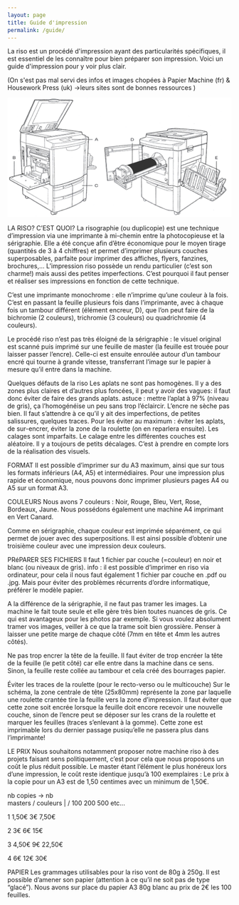 ```yaml
---
layout: page
title: Guide d'impression
permalink: /guide/
---
```


La riso est un procédé d'impression ayant des particularités spécifiques,
il est essentiel de les connaître pour bien préparer son impression.
Voici un guide d'impression pour y voir plus clair.

(On s'est pas mal servi des infos et images chopées à Papier Machine (fr) & Housework Press (uk)
->leurs sites sont de bonnes ressources )

![My helpful screenshot](/assets/machine.gif)

LA RISO? C’EST QUOI?
La risographie (ou duplicopie) est une technique d’impression via une imprimante à mi-chemin entre la 
photocopieuse et la sérigraphie. Elle a été conçue afin d’être économique pour le moyen tirage (quantités de 3 à 4 chiffres) et permet d’imprimer plusieurs couches superposables, parfaite pour imprimer des affiches, flyers, fanzines, brochures,... L’impression riso possède un rendu particulier (c’est son charme!) mais aussi des 
petites imperfections. C’est pourquoi il faut penser et réaliser ses impressions en fonction de cette technique. 

C’est une imprimante monochrome : elle n’imprime qu’une couleur à la fois. C’est en passant la feuille plusieurs fois dans l’imprimante, avec à chaque fois un tambour différent (élément encreur, D), que l’on peut faire de la bichromie (2 couleurs), trichromie (3 couleurs) ou quadrichromie (4 couleurs).

Le procédé riso n’est pas très éloigné de la sérigraphie :
le visuel original est scanné puis imprimé sur une feuille 
de master (la feuille est trouée pour laisser passer l’encre). 
Celle-ci est ensuite enroulée autour d’un tambour
encré qui tourne à grande vitesse, transferrant l’image 
sur le papier à mesure qu’il entre dans la machine.

Quelques défauts de la riso
Les aplats ne sont pas homogènes. Il y a des zones plus claires et d’autres plus foncées, il peut y avoir des vagues: il faut donc éviter de faire des grands aplats.
astuce : mettre l’aplat à 97% (niveau de gris), ça l’homogénéise un peu sans trop l’éclaircir.
L’encre ne sèche pas bien. Il faut s’attendre à ce qu’il y ait des imperfections, de petites salissures, quelques traces. Pour les éviter au maximum : éviter les aplats, de sur-encrer, éviter la zone de la roulette (on en 
reparlera ensuite).
Les calages sont imparfaits.
Le calage entre les différentes couches est aléatoire. Il y a toujours de petits décalages. C’est à prendre en compte lors de la réalisation des visuels.


FORMAT
Il est possible d’imprimer sur du A3 maximum, ainsi que sur tous les formats inférieurs (A4, A5) et intermédiaires. Pour une impression plus rapide et économique, nous pouvons donc imprimer plusieurs pages A4 ou A5 sur un format A3.


COULEURS
Nous avons 7 couleurs : Noir, Rouge, Bleu, Vert, Rose, Bordeaux, Jaune.
Nous possédons également une machine A4 imprimant en Vert Canard.

Comme en sérigraphie, chaque couleur est imprimée séparément, ce qui permet de jouer avec des 
superpositions. Il est ainsi possible d’obtenir une troisième couleur avec une impression deux couleurs. 


PRéPARER SES FICHIERS
Il faut 1 fichier par couche (=couleur) en noir et blanc (ou niveaux de gris).
info : il est possible d’imprimer en riso via ordinateur, pour cela il nous faut également 1 fichier par couche 
en .pdf ou .jpg. Mais pour éviter des problèmes récurrents d’ordre informatique, préférer le modèle papier.

A la différence de la sérigraphie, il ne faut pas tramer les images. La machine le fait toute seule et elle gère très bien toutes nuances de gris. Ce qui est avantageux pour les photos par exemple. Si vous voulez absolument tramer vos images, veiller à ce que la trame soit bien grossière.
Penser à laisser une petite marge de chaque côté (7mm en tête et 4mm les autres côtés).

Ne pas trop encrer la tête de la feuille.
Il faut éviter de trop encréer la tête de la feuille (le petit côté) car elle entre dans la machine dans ce sens. 
Sinon, la feuille reste collée au tambour et cela créé des bourrages papier.

Éviter les traces de la roulette (pour le recto-verso ou le multicouche)
Sur le schéma, la zone centrale de tête (25x80mm) représente la zone par laquelle une roulette crantée tire la feuille vers la zone d’impression. Il faut éviter que cette zone soit encrée lorsque la feuille doit encore recevoir une nouvelle couche, sinon de l’encre peut se déposer sur les crans de la roulette et marquer les feuilles (traces s’enlevant à la gomme). Cette zone est imprimable lors du dernier passage pusiqu’elle ne passera plus dans l’imprimante!




LE PRIX
Nous souhaitons notamment proposer notre machine riso à des projets faisant sens politiquement, c’est pour cela que nous proposons un coût le plus réduit possible. Le master étant l’élément le plus honéreux lors d’une impression, le coût reste identique jusqu’à 100 exemplaires :
Le prix à la copie pour un A3 est de 1,50 centimes avec un minimum de 1,50€.


nb copies ->
nb  
masters /
couleurs
|
\/
           100                  200                 500      etc...


1         1,50€                3€                 7,50€
 
2         3€                     6€                  15€

3         4,50€                9€                 22,50€

4         6€                    12€                 30€




PAPIER
Les grammages utilisables pour la riso vont de 80g à 250g. Il est possible d’amener son papier (attention à ce qu’il ne soit pas de type “glacé”). Nous avons sur place du papier A3 80g blanc au prix de 2€ les 100 feuilles. 


